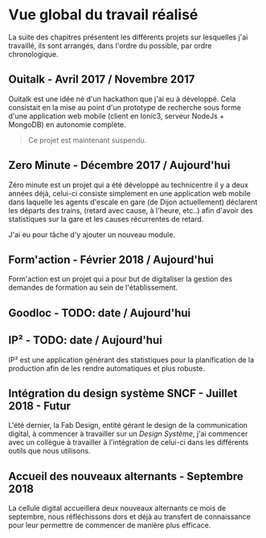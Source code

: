 # Vue global du travail réalisé  

La suite des chapitres présentent les différents projets sur lesquelles j'ai travaillé, ils sont arrangés, dans l'ordre du possible, par ordre chronologique.

## Ouitalk - Avril 2017 / Novembre 2017

Ouitalk est une idée né d'un hackathon que j'ai eu à développé. Cela consistait en la mise au point d'un prototype de recherche sous forme d'une application web mobile (client en Ionic3, serveur NodeJs + MongoDB) en autonomie complète.

> Ce projet est maintenant suspendu.

## Zero Minute - Décembre 2017 / Aujourd'hui

Zéro minute est un projet qui a été développé au technicentre il y a deux années déjà, celui-ci consiste simplement en une application web mobile dans laquelle les agents d'escale en gare (de Dijon actuellement) déclarent les départs des trains, (retard avec cause, à l'heure, etc..) afin d'avoir des statistiques sur la gare et les causes récurrentes de retard.  

J'ai eu pour tâche d'y ajouter un nouveau module.

## Form'action - Février 2018 / Aujourd'hui

Form'action est un projet qui a pour but de digitaliser la gestion des demandes de formation au sein de l'établissement.

## Goodloc - TODO: date / Aujourd'hui

## IP² - TODO: date / Aujourd'hui

IP² est une application générant des statistiques pour la planification de la production afin de les rendre automatiques et plus robuste.

## Intégration du design système SNCF - Juillet 2018 - Futur

L'été dernier, la Fab Design, entité gérant le design de la communication digital, à commencer à travailler sur un *Design Système*, j'ai commencer avec un collègue à travailler à l'intégration de celui-ci dans les différents outils que nous utilisons.

## Accueil des nouveaux alternants - Septembre 2018

La cellule digital accueillera deux nouveaux alternants ce mois de septembre, nous réfléchissons dors et déjà au transfert de connaissance pour leur permettre de commencer de manière plus efficace.
